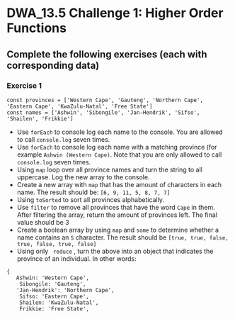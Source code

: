 # DWA_13.5 Challenge 1: Higher Order Functions

## Complete the following exercises (each with corresponding data)

### Exercise 1

```
const provinces = ['Western Cape', 'Gauteng', 'Northern Cape', 'Eastern Cape', 'KwaZulu-Natal', 'Free State']
const names = ['Ashwin', 'Sibongile', 'Jan-Hendrik', 'Sifso', 'Shailen', 'Frikkie']
```

 - Use ``` forEach ``` to console log each name to the console. You are allowed to call ``` console.log ``` seven times.
 - Use ``` forEach ``` to console log each name with a matching province (for example ``` Ashwin (Western Cape) ```. Note that you are only allowed to call ``` console.log ``` seven times.
 - Using ``` map ``` loop over all province names and turn the string to all uppercase. Log the new array to the console.
 - Create a new array with ``` map ``` that has the amount of characters in each name. The result should be: ``` [6, 9, 11, 5, 8, 7, 7] ```
 - Using ``` toSorted ``` to sort all provinces alphabetically.
 - Use ``` filter ``` to remove all provinces that have the word ``` Cape ``` in them. After filtering the array, return the amount of provinces left. The final value should be 3
 - Create a boolean array by using ``` map ``` and  ``` some ``` to determine whether a name contains an ``` S ``` character. The result should be ``` [true, true, false, true, false, true, false] ```
 - Using only ``` reduce``` , turn the above into an object that indicates the province of an individual. In other words:
```
{
   Ashwin: 'Western Cape',
 	Sibongile: 'Gauteng',
   'Jan-Hendrik': 'Northern Cape',
 	Sifso: 'Eastern Cape',
 	Shailen: 'KwaZulu-Natal',
 	Frikkie: 'Free State',
```
